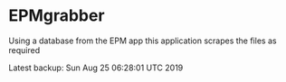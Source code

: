 # EPMgrabber
Using a database from the EPM app this application scrapes the files as required


Latest backup: Sun Aug 25 06:28:01 UTC 2019
